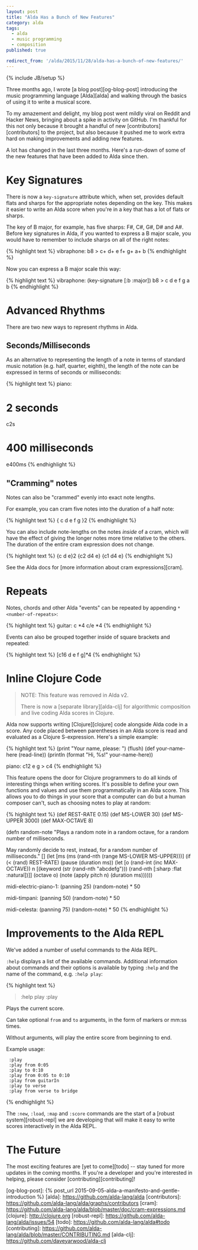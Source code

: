 ```yaml
---
layout: post
title: "Alda Has a Bunch of New Features"
category: alda
tags:
  - alda
  - music programming
  - composition
published: true

redirect_from: '/alda/2015/11/28/alda-has-a-bunch-of-new-features/'
---
```


{% include JB/setup %}

Three months ago, I wrote [a blog post][og-blog-post] introducing the music programming language [Alda][alda] and walking through the basics of using it to write a musical score.

To my amazement and delight, my blog post went mildly viral on Reddit and Hacker News, bringing about a spike in activity on GitHub. I'm thankful for this not only because it brought a handful of new [contributors][contributors] to the project, but also because it pushed me to work extra hard on making improvements and adding new features.

A lot has changed in the last three months. Here's a run-down of some of the new features that have been added to Alda since then.

# Key Signatures

There is now a `key-signature` attribute which, when set, provides default flats and sharps for the appropriate notes depending on the key. This makes it easier to write an Alda score when you're in a key that has a lot of flats or sharps.

The key of B major, for example, has five sharps: F#, C#, G#, D# and A#. Before key signatures in Alda, if you wanted to express a B major scale, you would have to remember to include sharps on all of the right notes:

{% highlight text %}
vibraphone: b8 > c+ d+ e f+ g+ a+ b
{% endhighlight %}

Now you can express a B major scale this way:

{% highlight text %}
vibraphone:
  (key-signature [:b :major])
  b8 > c d e f g a b
{% endhighlight %}

# Advanced Rhythms

There are two new ways to represent rhythms in Alda.

## Seconds/Milliseconds

As an alternative to representing the length of a note in terms of standard music notation (e.g. half, quarter, eighth), the length of the note can be expressed in terms of seconds or milliseconds:

{% highlight text %}
piano:
  # 2 seconds
  c2s

  # 400 milliseconds
  e400ms
{% endhighlight %}

## "Cramming" notes

Notes can also be "crammed" evenly into exact note lengths.

For example, you can cram five notes into the duration of a half note:

{% highlight text %}
{ c d e f g }2
{% endhighlight %}

You can also include note-lengths on the notes *inside* of a cram, which will have the effect of giving the longer notes more time relative to the others. The duration of the entire cram expression does not change.

{% highlight text %}
{c d e}2 {c2 d4 e} {c1 d4 e}
{% endhighlight %}

See the Alda docs for [more information about cram expressions][cram].

# Repeats

Notes, chords and other Alda "events" can be repeated by appending `* <number-of-repeats>`:

{% highlight text %}
guitar:
  c *4
  c/e *4
{% endhighlight %}

Events can also be grouped together inside of square brackets and repeated:

{% highlight text %}
[c16 d e f g]*4
{% endhighlight %}

# Inline Clojure Code

> NOTE: This feature was removed in Alda v2.
>
> There is now a [separate library][alda-clj] for algorithmic composition and
> live coding Alda scores in Clojure.

Alda now supports writing [Clojure][clojure] code alongside Alda code in a score. Any code placed between parentheses in an Alda score is read and evaluated as a Clojure S-expression. Here's a simple example:

{% highlight text %}
(print "Your name, please: ")
(flush)
(def your-name-here (read-line))
(println (format "Hi, %s!" your-name-here))

piano: c12 e g > c4
{% endhighlight %}

This feature opens the door for Clojure programmers to do all kinds of interesting things when writing scores. It's possible to define your own functions and values and use them programmatically in an Alda score. This allows you to do things in your score that a computer can do but a human composer can't, such as choosing notes to play at random:

{% highlight text %}
(def REST-RATE 0.15)
(def MS-LOWER 30)
(def MS-UPPER 3000)
(def MAX-OCTAVE 8)

(defn random-note
  "Plays a random note in a random octave, for a random number of
  milliseconds.

  May randomly decide to rest, instead, for a random number of milliseconds."
  []
  (let [ms (ms (rand-nth (range MS-LOWER MS-UPPER)))]
    (if (< (rand) REST-RATE)
      (pause (duration ms))
      (let [o (rand-int (inc MAX-OCTAVE))
            n [(keyword (str (rand-nth "abcdefg")))
               (rand-nth [:sharp :flat :natural])]]
       (octave o)
       (note (apply pitch n) (duration ms))))))

midi-electric-piano-1:
  (panning 25)
  (random-note) * 50

midi-timpani:
  (panning 50)
  (random-note) * 50

midi-celesta:
  (panning 75)
  (random-note) * 50
{% endhighlight %}

# Improvements to the Alda REPL

We've added a number of useful commands to the Alda REPL.

`:help` displays a list of the available commands. Additional information about commands and their options is available by typing `:help` and the name of the command, e.g. `:help play`:

{% highlight text %}
> :help play
:play

Plays the current score.

   Can take optional `from` and `to` arguments, in the form of markers or mm:ss times.

   Without arguments, will play the entire score from beginning to end.

   Example usage:

     :play
     :play from 0:05
     :play to 0:10
     :play from 0:05 to 0:10
     :play from guitarIn
     :play to verse
     :play from verse to bridge

{% endhighlight %}

The `:new`, `:load`, `:map` and `:score` commands are the start of a [robust system][robust-repl] we are developing that will make it easy to write scores interactively in the Alda REPL.

# The Future

The most exciting features are [yet to come][todo] -- stay tuned for more updates in the coming months. If you're a developer and you're interested in helping, please consider [contributing][contributing]!

[og-blog-post]: {% post_url 2015-09-05-alda-a-manifesto-and-gentle-introduction %}
[alda]: https://github.com/alda-lang/alda
[contributors]: https://github.com/alda-lang/alda/graphs/contributors
[cram]: https://github.com/alda-lang/alda/blob/master/doc/cram-expressions.md
[clojure]: http://clojure.org
[robust-repl]: https://github.com/alda-lang/alda/issues/54
[todo]: https://github.com/alda-lang/alda#todo
[contributing]: https://github.com/alda-lang/alda/blob/master/CONTRIBUTING.md
[alda-clj]: https://github.com/daveyarwood/alda-clj
